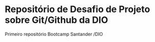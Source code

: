 # Repositório de Desafio de Projeto sobre Git/Github da DIO
Primeiro repositório Bootcamp Santander /DIO
